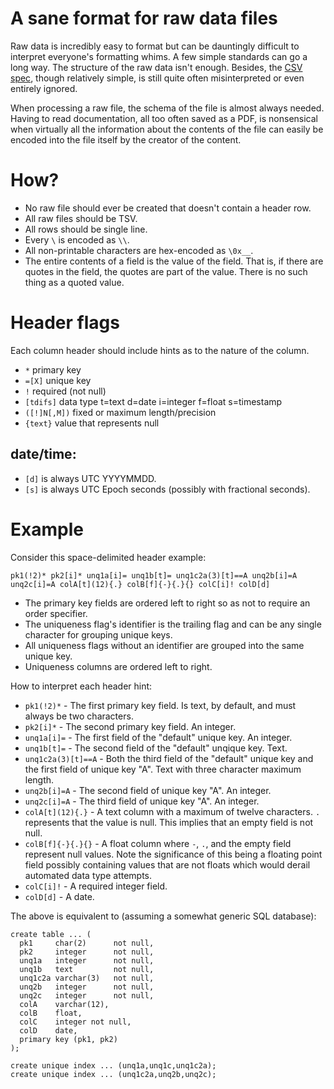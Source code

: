 # A sane format for raw data files

Raw data is incredibly easy to format but can be dauntingly difficult to interpret everyone's formatting whims. A few simple standards can go a long way. The structure of the raw data isn't enough. Besides, the [CSV spec](https://tools.ietf.org/html/rfc4180), though relatively simple, is still quite often misinterpreted or even entirely ignored.

When processing a raw file, the schema of the file is almost always needed. Having to read documentation, all too often saved as a PDF, is nonsensical when virtually all the information about the contents of the file can easily be encoded into the file itself by the creator of the content.

# How?

- No raw file should ever be created that doesn't contain a header row.
- All raw files should be TSV.
- All rows should be single line.
- Every `\` is encoded as `\\`.
- All non-printable characters are hex-encoded as `\0x__`.
- The entire contents of a field is the value of the field. That is, if there are quotes in the field, the quotes are part of the value. There is no such thing as a quoted value.

# Header flags

Each column header should include hints as to the nature of the column.

- `*` primary key
- `=[X]` unique key
- `!` required (not null)
- `[tdifs]` data type t=text d=date i=integer f=float s=timestamp
- `([!]N[,M])` fixed or maximum length/precision
- `{text}` value that represents null

## date/time:

- `[d]` is always UTC YYYYMMDD.
- `[s]` is always UTC Epoch seconds (possibly with fractional seconds).

# Example

Consider this space-delimited header example:

    pk1(!2)* pk2[i]* unq1a[i]= unq1b[t]= unq1c2a(3)[t]==A unq2b[i]=A unq2c[i]=A colA[t](12){.} colB[f]{-}{.}{} colC[i]! colD[d]

- The primary key fields are ordered left to right so as not to require an order specifier.
- The uniqueness flag's identifier is the trailing flag and can be any single character for grouping unique keys.
- All uniqueness flags without an identifier are grouped into the same unique key.
- Uniqueness columns are ordered left to right.

How to interpret each header hint:

- `pk1(!2)*` - The first primary key field. Is text, by default, and must always be two characters.
- `pk2[i]*` - The second primary key field. An integer.
- `unq1a[i]=` - The first field of the "default" unique key. An integer.
- `unq1b[t]=` - The second field of the "default" unqique key. Text.
- `unq1c2a(3)[t]==A` - Both the third field of the "default" unique key and the first field of unique key "A". Text with three character maximum length.
- `unq2b[i]=A` - The second field of unique key "A". An integer.
- `unq2c[i]=A` - The third field of unique key "A". An integer.
- `colA[t](12){.}` - A text column with a maximum of twelve characters. `.` represents that the value is null. This implies that an empty field is not null.
- `colB[f]{-}{.}{}` - A float column where `-`, `.`, and the empty field represent null values. Note the significance of this being a floating point field possibly containing values that are not floats which would derail automated data type attempts.
- `colC[i]!` - A required integer field.
- `colD[d]` - A date.

The above is equivalent to (assuming a somewhat generic SQL database):

    create table ... (
      pk1     char(2)      not null,
      pk2     integer      not null,
      unq1a   integer      not null,
      unq1b   text         not null,
      unq1c2a varchar(3)   not null,
      unq2b   integer      not null,
      unq2c   integer      not null,
      colA    varchar(12),
      colB    float,
      colC    integer not null,
      colD    date,
      primary key (pk1, pk2)
    );

    create unique index ... (unq1a,unq1c,unq1c2a);
    create unique index ... (unq1c2a,unq2b,unq2c);
